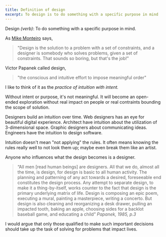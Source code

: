 ```yaml
---
title: Definition of design
excerpt: To design is to do something with a specific purpose in mind 
---
```


Design *(verb)*: To do something with a specific purpose in mind. 

As [Mike Monteiro](https://www.creativebloq.com/web-design/mike-monteiro-111413434) says, 
> "Design is the solution to a problem with a set of constraints, and a designer is somebody who solves problems, given a set of constraints. That sounds so boring, but that's the job!"  

Victor Papanek called design,
>  "the conscious and intuitive effort to impose meaningful order"

I like to think of it as the *practice of intuition with intent.* 

Without intent or purpose, it's not meaningful. It will become an open-ended exploration without real impact on people or real contraints bounding the scope of solution. 

Designers build an intuition over time. Web designers has an eye for beautiful digital experience. Architect have intuition about the utilization of 3-dimensional space. Graphic designers about communicating ideas. Engineers have the intuition to design software. 

Intuition doesn't mean "not applying" the rules. It often means knowing the rules really well to not look them up; maybe even break them like an artist. 

Anyone who influences what the design becomes is a designer.

> “All men [read human beings] are designers. All that we do, almost all the time, is design, for design is basic to all human activity. The planning and patterning of any act towards a desired, foreseeable end constitutes the design process. Any attempt to separate design, to make it a thing-by-itself, works counter to the fact that design is the primary underlying matrix of life. Design is composing an epic poem, executing a mural, painting a masterpiece, writing a concerto. But design is also cleaning and reorganizing a desk drawer, pulling an impacted tooth, baking an apple, choosing sides for a backlot baseball game, and educating a child” <cite>Papanek, 1985, p.3</cite>

I would argue that only those qualified to make such important decisions should take up the task of solving for problems that impact lives.